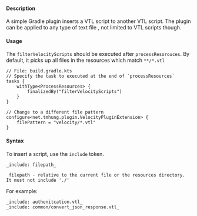 #### Description
A simple Gradle plugin inserts a VTL script to another VTL script. The plugin can be applied to any type of text file
, not limited to VTL scripts though.

#### Usage
The `filterVelocityScripts` should be executed after `processResorouces`. By default, it picks up all files in the
 resources which match `**/*.vtl`
 
```
// File: build.gradle.kts
// Specify the task to executed at the end of `processResources`
tasks {
    withType<ProcessResources> {
        finalizedBy("filterVelocityScripts")
    }
}

// Change to a different file pattern
configure<net.tmhung.plugin.VelocityPluginExtension> {
    filePattern = "velocity/*.vtl"
}
```



#### Syntax
To insert a script, use the `include` token.
```
_include: filepath_

 filepath - relative to the current file or the resources directory. It must not include './' 
```
For example:
```
_include: authenitcation.vtl_
_include: common/convert_json_response.vtl_
```
